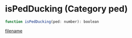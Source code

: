 # isPedDucking (Category ped)

```js
function isPedDucking(ped: number): boolean
```

[filename](isPedDucking_m.md ':include')